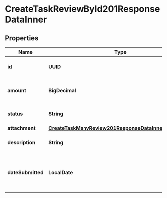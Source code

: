 

# CreateTaskReviewById201ResponseDataInner


## Properties

| Name | Type | Description | Notes |
|------------ | ------------- | ------------- | -------------|
|**id** | **UUID** | The unique ID of the task. |  |
|**amount** | **BigDecimal** | The amount associated with the task. |  |
|**status** | **String** | The review status of the task. |  |
|**attachment** | [**CreateTaskManyReview201ResponseDataInnerAttachment**](CreateTaskManyReview201ResponseDataInnerAttachment.md) |  |  [optional] |
|**description** | **String** | A description of the task. |  |
|**dateSubmitted** | **LocalDate** | The date the task was submitted, in ISO 8601 format. |  |



